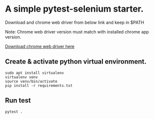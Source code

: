 # A simple pytest-selenium starter.

Download and chrome web driver from below link and keep in $PATH 

Note: Chrome web driver version must match with installed chrome app version. 

[Download chrome web driver here](https://chromedriver.chromium.org/downloads)

## Create & activate python virtual environment.

```
sudo apt install virtualenv
virtualenv venv
source venv/bin/activate
pip install -r requirements.txt
```

## Run test

```
pytest .
```

